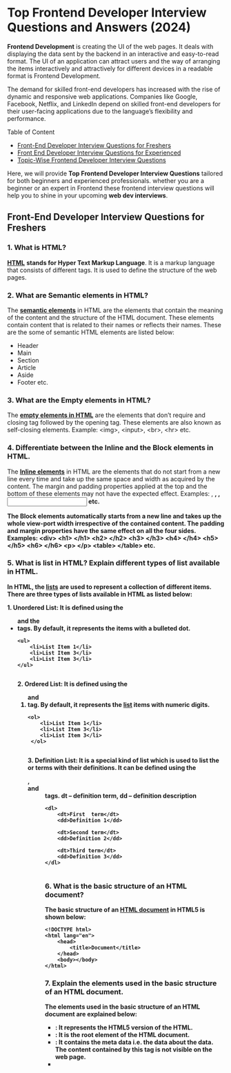 # Top Frontend Developer Interview Questions and Answers (2024)
****Frontend Development**** is creating the UI of the web pages. It deals with displaying the data sent by the backend in an interactive and easy-to-read format. The UI of an application can attract users and the way of arranging the items interactively and attractively for different devices in a readable format is Frontend Development.

The demand for skilled front-end developers has increased with the rise of dynamic and responsive web applications. Companies like Google, Facebook, Netflix, and LinkedIn depend on skilled front-end developers for their user-facing applications due to the language’s flexibility and performance.

Table of Content

*   [Front-End Developer Interview Questions for Freshers](#front-end-developer-interview-questions-for-freshers)
*   [Front End Developer Interview Questions for Experienced](#front-end-developer-interview-questions-for-experienced)
*   [Topic-Wise Frontend Developer Interview Questions](#topicwise-frontend-developer-interview-questions)

Here, we will provide ****Top Frontend Developer Interview Questions**** tailored for both beginners and experienced professionals. whether you are a beginner or an expert in Frontend these frontend interview questions will help you to shine in your upcoming ****web dev interviews****.

Front-End Developer Interview Questions for Freshers
----------------------------------------------------

### 1\. What is HTML?

[****HTML****](https://www.geeksforgeeks.org/html-introduction) ****stands for Hyper Text Markup Language****. It is a markup language that consists of different tags. It is used to define the structure of the web pages.

### 2\. What are Semantic elements in HTML?

The [****semantic elements****](https://www.geeksforgeeks.org/html5-semantics) in HTML are the elements that contain the meaning of the content and the structure of the HTML document. These elements contain content that is related to their names or reflects their names. These are the some of semantic HTML elements are listed below:

*   Header
*   Main
*   Section
*   Article
*   Aside
*   Footer etc.

### 3\. What are the Empty elements in HTML?

The [****empty elements in HTML****](https://www.geeksforgeeks.org/what-are-empty-elements-in-html) are the elements that don’t require and closing tag followed by the opening tag. These elements are also known as self-closing elements. Example: &lt;img&gt;, &lt;input&gt;, &lt;br&gt;, &lt;hr&gt;  etc.

### 4\. Differentiate between the Inline and the Block elements in HTML.

The [****Inline elements****](https://www.geeksforgeeks.org/html-block-and-inline-elements) in HTML are the elements that do not start from a new line every time and take up the same space and width as acquired by the content. The margin and padding properties applied at the top and the bottom of these elements may not have the expected effect. Examples: <a>, <strong>, <img>, <input> etc.

The Block elements automatically starts from a new line and takes up the whole view-port width irrespective of the contained content. The padding and margin properties have the same effect on all the four sides. Examples: &lt;div&gt;
&lt;h1&gt; &lt;/h1&gt;
&lt;h2&gt; &lt;/h2&gt;
&lt;h3&gt; &lt;/h3&gt;
&lt;h4&gt; &lt;/h4&gt;
&lt;h5&gt; &lt;/h5&gt;
&lt;h6&gt; &lt;/h6&gt;
&lt;p&gt; &lt;/p&gt;
&lt;table&gt; &lt;/table&gt; etc.

### 5\. What is list in HTML? Explain different types of list available in HTML.

In HTML, the [****lists****](https://www.geeksforgeeks.org/html-lists) are used to represent a collection of different items. There are three types of lists available in HTML as listed below:

****1\. Unordered List:**** It is defined using the <ul> and the <li> tags. By default, it represents the items with a bulleted dot.

```
<ul>
    <li>List Item 1</li>
    <li>List Item 3</li>
    <li>List Item 3</li>
</ul>


```


****2\. Ordered List:**** It is defined using the <ol> and <li> tag. By default, it represents the [list](https://www.geeksforgeeks.org/list-cpp-stl) items with numeric digits.

```
<ol>     
    <li>List Item 1</li>
    <li>List Item 3</li>
    <li>List Item 3</li>
 </ol>


```


****3\. Definition List:**** It is a special kind of list which is used to list the or terms with their definitions. It can be defined using the <dl>, <dt> and <dd> tags. dt – definition term, dd – definition description

```
<dl>
    <dt>First  term</dt>
    <dd>Definition 1</dd>

    <dt>Second term</dt>
    <dd>Definition 2</dd>

    <dt>Third term</dt>
    <dd>Definition 3</dd>
</dl>


```


### 6\. What is the basic structure of an HTML document?

The basic structure of an [****HTML document****](https://www.geeksforgeeks.org/dom-document-object-model) in HTML5 is shown below:

```
<!DOCTYPE html>
<html lang="en">
    <head>
        <title>Document</title>
    </head>
    <body></body>
</html>

```


### 7\. Explain the elements used in the basic structure of an HTML document.

The elements used in the basic structure of an HTML document are explained below:

*   [****<!DOCTYPE html>****](https://www.geeksforgeeks.org/html-doctypes)****:**** It represents the HTML5 version of the HTML.
*   [****<html>****](https://www.geeksforgeeks.org/html-tutorial)****:**** It is the root element of the HTML document.
*   [****<head>****](https://www.geeksforgeeks.org/html-head-tag)****:**** It contains the meta data i.e. the data about the data. The content contained by this tag is not visible on the web page.
*   [****<title>****](https://www.geeksforgeeks.org/html-title-tag)****:**** It contains the title of the document which will be visible in the browser tab.
*   [****<body>****](https://www.geeksforgeeks.org/html-body-tag)****:**** It contains the content of the web page in the form of the HTML tags like ****div, anchor, paragraph, headings, etc.****

### 8\. Explain tags in HTML.

The HTML tags are used to define the elements on the web page. Basically, they are the keywords that are enclosed inside the ****angle brackets(<>).**** The examples of HTML tags are ****<div>, <p>, <a>, <span>, <img> etc.****

### ****9\. Why**** [****‘alt’ attribute****](https://www.geeksforgeeks.org/html-alt-attribute) ****is used with the**** [****<img> tag in HTML****](https://www.geeksforgeeks.org/html-img-tag)****?****

The alt attrbute provides a alternative content that is related to the image which will be shown on the web page if the image does not gets loaded. It is used to define our image in that case.

### 10\. What is the difference between the [<div>](https://www.geeksforgeeks.org/div-tag-html) and [<span>](https://www.geeksforgeeks.org/html-span-tag) tag in HTML?

The below table will show the differences between the div and span tag in HTML:



*                               <div> tag: It is a block-level element.
  *                               <span> tag: It is an inline element.
*                               <div> tag: It can be used to group and structure the content of the web page.
  *                               <span> tag: It is mainly used to interact and style the particular part of the web page.
*                               <div> tag: It represents a bigger section of the web page.
  *                               <span> tag: It is used to target small parts of the web page.
*                               <div> tag: It starts from a new line and takes up the full width available.
  *                               <span> tag: It does not starts from a new line and takes up only the required width as taken by the content.


### 11\. Why the [<meta charset = “UTF-8”>](https://www.geeksforgeeks.org/what-is-the-purpose-of-using-the-meta-charsetutf-8-tag) tag is used?

It is used to set the character encoding of the charaters for the document to ****UTF-8**** to properly display the text and the special characters on the web page.

### 12\. What is the purpose of using the ‘role’ attribute in HTML?

The [****role**** attribute](https://www.geeksforgeeks.org/what-is-the-purpose-of-role-attribute-in-html) defines the functionality and the purpose of an element mainly the accessibility. It provides the additional information for the assisstive technologies such as screen readers, to convey the exact meaning of the element to the users with disabilities.

### 13\. Differentiate between the GET and the POST methods in HTML forms.

The below table will explain the [differences between the GET and POST](https://www.geeksforgeeks.org/html-form-method-attribute) methods in HTML forms:



*                               GET Method: It is a insecure way to send data on the server.
  *                               POST Method: It is a secure way of sending the form data.
*                               GET Method: All the form data parameters are visible in the URL.
  *                               POST Method: None of the parameters are visible anywhere.
*                               GET Method: It has a URL length limit that varies for different browsers.
  *                               POST Method: It has a bigger URL length limit as compare to the limit of the GET method.
*                               GET Method: Results are cached by the browser by default.
  *                               POST Method: Does not caches the responses in the browser by default.
*                               GET Method: Users can bookmark the form submission.
  *                               POST Method: Responses can be bookmarked easily.


### 14\. What is the use of the <iframe> tag?

The [<iframe> tag](https://www.geeksforgeeks.org/html-iframe-tag) is used to embed the external documents or the web pages inside the current document by specifying its link inside it. It is mainly used to embed the external videos, maps and other external content.

### 15\. Explain the features of HTML5?

HTML5 introduced some new features that are listed below:

*   Introduced new semantic elements like: [****<header>****](https://www.geeksforgeeks.org/html5-header-tag)****,**** [****<footer>****](https://www.geeksforgeeks.org/html5-footer-tag)****,**** [****<nav>****](https://www.geeksforgeeks.org/html-nav-tag)****,**** [****<aside>****](https://www.geeksforgeeks.org/html5-aside-tag)****,**** [****<article>****](https://www.geeksforgeeks.org/html5-article-tag)****,**** [****<section>****](https://www.geeksforgeeks.org/html-section-tag) ****etc.****
*   New form input types such as ****email, url, number, date, etc.****
*   It introduced the [****<audio>****](https://www.geeksforgeeks.org/html5-audio-tag) and [****<video>****](https://www.geeksforgeeks.org/html5-video) tags to embed audios and videos and reduces the dependence on the third party libraries.
*   ****<canvas>**** element to draw graphics and animations using JavaScript.
*   Introduces the browser storage as [l****ocalStorage****](https://www.geeksforgeeks.org/javascript-localstorage) and [****sessionStorage****](https://www.geeksforgeeks.org/html-dom-window-sessionstorage-property) to store data in the browser.

### 16\. What is localStorage?

[localStorage](https://www.geeksforgeeks.org/javascript-localstorage) is a client-side web storage mechanism that allows web applications to store key-value pairs persistently in a user’s web browser. It provides a simple interface for storing data locally.

### 17\. What is sessionStorage?

It is also a web storage API provided by the web browsers to store the data in the similar way as stored in the localStorage in the form of the key-value pairs. The data stored in the [sessionStorage](https://www.geeksforgeeks.org/html-dom-window-sessionstorage-property) will only be accessible for one session such that if user closes the window or tab the stored data will be lost.

### 18\. Differentiate between localStorage and sessionStorage.

The below table lists the [differences between the local and the session storage](https://www.geeksforgeeks.org/localstorage-and-sessionstorage-web-storage-apis):



*                               localStorage: The stored data can be accessible in all the opened tabs in the browser.
  *                               sessionStorage: The stored data access is limited to the current tab or window only.
*                               localStorage: The data will be persistent if the tabs are closed and opened again.
  *                               sessionStorage: The data will be lost once user closes the tab or the window.
*                               localStorage: Used to store the data for long term.
  *                               sessionStorage: It is used to store the data for as long as you want to store it.
*                               localStorage: The data can be cleared using the clear() method only.
  *                               sessionStorage: The data can be cleared either by closing the tab or by using the clear() method as well.


### 19\. What is the purpose of using [<figure>](https://www.geeksforgeeks.org/html5-figure-tag) and [<figcaption>](https://www.geeksforgeeks.org/html5-figcaption-tag) elements in [HTML5](https://www.geeksforgeeks.org/html5-introduction)?

The ****<figure>**** element is used to display the media content on the web page like audios, videos etc. While, the ****<figcaption>**** element is used to give a caption or legend to the content shown by the ****<figure>**** element.

### 20\. Write the HTML code to create a [table](https://www.geeksforgeeks.org/html-tables) with 3 columns and 3 rows.

The below code creates a table with 3 rows and 3 columns:

```
<table border="1px">
    <thead>
        <tr>
            <th>col 11</th>
            <th>col 12</th>
            <th>col 13</th>
        </tr>
    </thead>
    <tbody>
        <tr>
            <td>col 21</td>
            <td>col 22</td>
            <td>col 23</td>
        </tr>
        <tr>
            <td>col 31</td>
            <td>col 32</td>
            <td>col 33</td>
        </tr>
    </tbody>
</table>

```


### 21\. How you can merge the rows and columns of a HTML table?

You can use the ****colspan**** and the ****rowspan**** attributes with the ****<td>**** element and specify the number of rows and columns to be merged by passing a numerical value to the defined attributes. The [****colspan****](https://www.geeksforgeeks.org/html-colspan-attribute) attribute can be used to merge columns while the [****rowspan****](https://www.geeksforgeeks.org/html-rowspan-attribute) to merge the rows.

### 22\. Describe data attributes in HTML.

The [data attributes](https://www.geeksforgeeks.org/html-data-attributes) in HTML are defined to collect the data that is private to the web page or the web application. It is basically used to personalize the JavaScript for the particular user or visitor on the web page based on the actions of that user on the web page. Now a days, the data attributes are suggested not to use on a web page as these attributes can be changed easily by going to the browser ****developer tools**** and ****inspect element.****

### 23\. What is CSS?

[CSS](https://www.geeksforgeeks.org/css-tutorial), which stands for the Cascading Style Sheets. It helps to design and style the web page to make it attractive for users. CSS provides us a lot of selectors to select the HTML elements and style them according to the requirements. Some of the [****CSS selectors****](https://www.geeksforgeeks.org/css-selectors) are [Element Selectors](https://www.geeksforgeeks.org/css-element-element-selector), [****Class Selectors****](https://www.geeksforgeeks.org/css-class-selector) and [****Id Selectors****](https://www.geeksforgeeks.org/css-id-selector).

### 24\. Explain selectors in CSS.

In [CSS, selectors](https://www.geeksforgeeks.org/css-selectors) are used to select elements and style the element by providing CSS properties to it. Below is the list of some common CSS selectors:

*   [****Element Selector:****](https://www.geeksforgeeks.org/css-element-selector) Select directly by using the name of the element.
*   ****ID Selector:**** Define ID attribute and select using the # prefix followed by the value of ID attribute.
*   ****Class Selector:**** Define Class attribute and select using the . prefix followed by the value of class attribute.
*   ****Universal Selector (\*):**** Select using the \* sign.
*   ****Attribute Selector:**** Select the elements based on the attribute values. Eg: ****input\[type=”text”\]{}****
*   ****Direct Child Selector:**** Select element using any of the above selectors and use > followed by direct child selector. Eg: ****parent > child{}****
*   ****Pseudo Selectors:**** These are selectors like :hover, :nth-child(), ::after, ::before etc.

### 25\. Explain the precedence of the Class, Id and Element selectors in CSS.

The precedence of the ID, Class and Element CSS selectors is shown below:

*   ID Selector > Class Selector > Element Selector
*   ID Selector + Class Selector > ID Selector + Element Selector > Class Selector + Element Selector

### 26\. What are the best practices for using JavaScript and CSS?

The best practices for JavaScript and CSS can be defined according to the project requirements. Below are some general best practices listed for JavaScript and CSS:

*   Always use an external file for defining the JavaScript and CSS with ****.js**** and ****.css**** extensions respectively.
*   Always link the CSS file inside the <head> tag of the HTML document.
*   Always add the script file at the end of the <body> tag just before where body closes.
*   Try to write JavaScript in strict mode to avoid errors and write cleaner JavaScript.
*   Avoid creating global variable and use the meaningful name to define the variables.

### 27\. What is difference between visibility: hidden and display: none properties in CSS?

The ****visibility: hidden**** property only hides the content of the element on which it is used. It does not removes the element from the document and keep the space as it is so that no other element can replace it on the UI. On the other hand, the ****display: none**** property not only hides the element but removes it from the document and the space acquired by the element is now free to be acquired by the other elements.

### 28\. Mention the issues faced by developers while running the CSS in Internet Explorer (IE)?

Below list shows the issues faced by the developers in Internet Explorer:

*   Transparency of the images with ****.png**** extension.
*   Issues related to Z-index property.
*   Sometimes, it doubles the margin added to an element.
*   Box model has a different interpretation.
*   Lack the support for the CSS3 Features.

### ****29\. Explain box-model in CSS.****

The box model in CSS is basically a blue print of an element with some properties. The box model contains four elements which are content, padding, border and margin.

*   ****Content:**** It can be the text content or the nested HTML elements with some content inside a element.
*   ****Padding:**** It is the space around the content of the element or the space between the content and the borders.
*   ****Border:**** This is the stroke or outline provided to the element to see its boundaries or style it.
*   ****Margin:**** It is the space around the whole element, it is the gap outside the element from other elements or the space between the border of this element and other elements.

### 30\. What is the purpose of z-index property in CSS?

The ****z-index**** property is used to control the stacking order of the elements that are positioned using the ****position**** property in CSS. The higher or the positive values will make the element appear on the top of the other elements while the negative or the lower values make them appear behind the elements with higher values.

### 31\. What is the use of float property?

The ****float**** property allows to set the child elements of a container either on the left side of it or at the right side of it. The possible values for this property are ****left, right, initial, inherit,**** and ****none.****

### 32\. Explain different ways to display an element at the center of the web page.

There are many ways to center a element on the web page as described below:

*   ****Using margin:**** The ****margin**** property can be used to center a element horizontally by giving ****margin auto**** from left and right of the element as ****margin: 0 auto;****.
*   ****Using display:**** The display property with value ****flex**** can be used to center a element vertically as well as horizontally by using some extra properties as ****align-items: center;**** and ****justify-content: center;.****
*   ****Using position and transform:**** You can position a element to give it a ****left**** and ****top**** to ****50%**** and then use the ****transform**** property with value ****translateY(-50%);****

### 33\. Describe the use of the position property in CSS.

The position property is used to position an element with respect to different elements according to the given property value. The possible values of this property are ****relative, absolute, fixed, sticky,**** and ****static.****

### 34\. What are pseudo classes and pseudo elements in CSS?

The pseudo classes and pseudo elements are different entities in CSS. They are combinely known as pseudo selectors in CSS. Below is the explanation for them:

*   ****pseudo classes:**** These are the classes that selects the elements based on their state and the position. Some pseudo classes are ****:hover, :focus, :nth-child etc.****
*   ****pseudo elements:**** These are the virtual elements that are mainly defined to style a particular part of an element in the HTML document. Some pseudo elements are ****:before**** and ****:after.****

### 35\. Why is the ‘!important’ used in CSS?

The ****!important**** declaration is used to give higher precedence to a CSS property to override it from other conflicting styles defined on a element using the same property such as ****width: 30px !important;**** will override the property ****width: 25px;**** defined on the same element.

### 36\. What is the purpose of ‘box-sizing’ property in CSS?

The ****box-sizing**** property is used to determine the way of calculating the height and width of a element. It determines whether the border and padding will be included or not to calculate the height and width of the element. The common values are ****content-box(default)**** and ****border-box.****

### 37\. Tell me about CSS preprocessors and their advantage over pure CSS?

A CSS preprocessor is created using a scripting language that extends the CSS rules and processed in the regular CSS by creating a file with ****.css**** extension. Mostly used CSS preprocessors are ****SASS**** and ****LESS. SASS**** is based on the ****Ruby language**** while ****LESS**** is based on JavaScript, initially it was also based on ****Ruby**** but now shifted to ****JavaScript.**** They provide some extra features like ****creating variables, mixins, code nesting**** and some other features to enhance code maintainablility.

### 38\. What is the meaning of ‘Cascading’ in Cascading Style Sheet?

Cascading represents the specificity order in applying styles. These styles can be defined by the user, author or they can be the default browser styles. The specificity order for the styles is ****user styles > author styles > default browser styles.****

### 39\. Explain Media Queries in CSS.

Media queries are the block of CSS code defined for a particular width or range of the width. These can be defined using the ****@media**** keyword with ****screen**** to specify styles for a particular width or range of width. They are used very commonly to create responsive designs.

### 40\. Describe CSS sprites and their importance to improve website performance.

CSS sprites are a technique that is used to compress multiple images available on the web page into a single image file. It arranges all the images in a grid-like layout. The ****background-position**** property of CSS can be used to display the different parts of the combined image as background for different elements. It improves the web performance by reducing the server requests as the website has to request only a single image now instead of requesting multiple images.

### 41\. How you can optimize the loading of CSS files in browser?

There are multiple techniques available to optimize loading of CSS files as listed below:

*   By minimizing number of CSS files.
*   CSS minification
*   By leveraging the browser cache
*   Load the un-necessary styles using asynchronous or deffered loading.

### 42\. How to create responsive designs?

There are some key concepts available in CSS that can help you in creating responsive designs as listed below:

*   Using [****Media queries****](https://www.geeksforgeeks.org/css-media-queries)
*   Using the ****flexbox layout****
*   Using the ****grid layout****
*   Using responsive CSS properties like ****percentage**** and ****vh, vw.ow to create responsive designs?****


Front End Developer Interview Questions for Experienced
-------------------------------------------------------

### 43\. What is JavaScript?

JavaScript is a high level scripting language. It is a dynamically typed language. JavaScript is used to add the dynamic elements and styles to the HTML document to make the web page more interactive and attractive. JavaScript is used in both frontend as well as backend.

There are a lot of frameworks and libraries of JavaScript available that can be used in frontend like ReactJS, Vue.JS, AngularJS, NextJS etc. There is only one framework of JavaScript available for the backend development which is Node.JS.

### 44\. What is difference between == and === in JavaScript?

The ****\==**** operator is known as the double equal to operator in JavaScript and ****\===**** is the triple equal to operator. Both of these operators are the comparison operators and used to compare the values of the operands. These operators are almost same, there is only one difference between them. The == operator checks only for the values of the operands and return true if the values are same. On the other hand, the === operator not only checks for the values of the operands but also for the types of the operands. It returns true only if the values and the type of the operands is same.

```
3 == "3" // Returns true
3 === "3" // Returns false


```


### 45\. How to defer an element’s event handler if it depends on an external script that takes some time to load?

In order to defer the event handler of an element if it depends on an external script that takes some time to load. You can use the ****defer**** attribute inside the script tag while adding the external JavaScript file. The ****defer**** attribute confirms that the script will be executed after the HTML gets parsed.

```
<script src='external-script-file.js' defer></script>


```


Now, you need to attach the event listener to the element dynamically. In order to wait for the external script file load, we can attach the ****load**** or the ****DOMContentLoaded**** events before executing the script and once the loading is completed, you can attach the event listener to your element by checking any function or variable from external script, whether it is loaded or not and run the code with respect to it. Refer the below code for understanding:

```
document.addEventListener('load', function(){
    if(typeof coder === "boolean"){
        const myBtn = document.getElementById('myBtn');
        myBtn.addEventListener('click', function(){
            console.log("Button is Clicked!!");
        })
    }
})


```


In above code, we are assuming the the external script file contains a variable ****coder**** of boolean type and using this variable to check whether the external script is loaded or not.

### 46\. Optimal strategy for winning a game where let’s say, I start with 1, opponent can cite a number X within the range \[2, 11\]. Then I have to say a number in the range \[X + 1, X + 10\], then opponent, then me, and so on. Whoever says 100 in the end wins and the game ends.

The optimal strategy for winning this game is to put your opponent in a situation where they have no choice to say some number that is closer to 100 and then you have 100 in the range from that number + 1 to that number + 10, so that you can say 100 first and wins the game.

### 47\. Why would you use the prototype in JS?

The prototype is a very important and fundamental concept of JavaScript. It is the basic concept of the Object Oriented Programming and the prototype chain. The below list involves some reasons of using prototype in JavaScript.

*   To modify the properties and methods of an object dynamically.
*   Used in inheritance implementation.
*   To allow the sharing of properties and methods of an object.
*   JavaScript is a prototype based language.
*   Prototypes can be used to create shared methods that can save memory.

### 48\. What is the meaning of ‘this’ in JS?

The ****this**** keyword in JavaScript is a identifier that based on the scope of the function or variable from which it is invoked. The scoping behaviour of this keyword changes based on the scope where it is used. At the global level ****this**** keyword refers to the global ****window**** object. In below example, the ****this**** keyword will refer to the scope of the object whose function is called:

```
const myObj = {
    name: "GeeksforGeeks",
    stats: function(desc){
        this.desc = desc;
    }
}
console.log(myObj.stats("A Computer Science portal for Geeks."));


```


### 49\. Namespaces in JavaScript

Namespaces in JavaScript are the basic programming paradigm that provides encapsulation to some variables of functions. So that, if the functions and variables with same names are defined the program at some other place do not collapse and work as expected. You can also use the objects to achieve the same effect.

```
//Declaring namespace
let myNamespace = {
    nameSpace: "Creating a name space in JavaScript"
}

//Accessing namespace identifiers
console.log(myNamespace.nameSpace);

//Output: Creating a name space in JavaScript


```


### 50\. Difference between null and undefined in JS.

The ****undefined**** and ****null**** are basically the values that the variables or function gets by default. The meanings of both these values are different do not use these values interchangeably.

****Undefined Value:****

*   The undefined is the default value that is assigned to an variable which is declared but not initialized.
*   It is also the default return value of a function.
*   When you try to access some value or property that is not in the part of object, it returns undefined.

****Null Value:****

*   It can be assigned to an variable to make it an empty variable.
*   It represent that the accessing variable is not present in the code.

### 51\. Explain closures in JS with an example of statements in loop

A closure in JavaScript forms when a function is defined inside another function or returned by a function. The ability of inner function to remember its scope and the scope of its parent function’s chain is known as closure. A closure function can access the variables of its parent function even if it gets executed.

```
function sum(a){
    return function sum2(b){
        return a+b;
    }
}

for(let i=1; i<=5; i++){
    console.log(sum(i)(i+1));
}


```


### 52\. What is event loop in JavaScript?

JavaScript is a synchronous and single threaded language, that means JavaScript executes the code line by line in one go and do not wait for any code to get execute. The event loop is a mechanism built in JavaScript engine to handle the asynchronous tasks efficiently. The event loop continuously check the ****call stack**** and the ****callback queue.**** If it finds that the call stack is empty, it immediately pushes the asynchronous task from the callback queue to call stack to get executed.

### 53\. Explain hoisting in JS?

Hoisting is a concept in JavaScript, which allow us to access or extract the values of the functions and variables even before initializing or assigning values to them. The reason behind this is the allocation of memory to the variables and functions during the first phase of execution.

```
console.log(hoistedVariable);  // Undefined
var hoistedVariable = 25;
console.log(hoistedVariable); // 25


```


### 54\. What are different Data types in JS?

JavaScript is a dynamically typed language, that means unlike the other programming languages like C, C++ the type of the variables is decided at the run time instead of the compile time. In JavaScript, there are two types of data types available:

*   ****Primitive Data type:**** These are the predefined data types like ****string, number, boolean, undefined, null, BigInt etc.****
*   ****Non-Primitive Data type:**** These are the data types that are derived from the primitive data types like ****arrays**** and ****objects.****

### 55\. If the typeof(\[\]) is object, then What is the content and the length of b in below code?

```
let b = [];
b.v = 10; 
b.push(11);


```


Arrays in JavaScript are a special kind of data type which can hold the numerical values and the values with key as well. In the above code,

*   the line ****var b = \[\],**** creates an empty array,
*   then the line ****b.v=10,**** adds a key in the array with a value of 10 and
*   finally the line ****b.push(11),**** pushes the numeric value 11 to the array.

It makes the content of the array as: ****\[11, v: 10\],**** and the length of the array as 1, because these is only one numeric value present in the array.

### 56\. Different ways to create objects in JS?

In JavaScript, we can create objects using the different syntaxes. Below are some ways to create object in JavaScript:

*   ****Using Object Literal****

```
let obj = {}


```


*   ****Using construction function****

```
function Student(name, class){
    this.name = name;
    this.class = class;
}
let obj = new Student("Neha", 8);


```


*   ****Using Object.create() method****

```
const obj = Object.create(prototype)


```


*   ****Using Class****

```
class Student{    
    constructor(name, class){
        this.name = name;    
        this.class = class;
    }


}

let obj = new Student("Neha", 8);


```


*   ****Using Object constructor****

```
let obj  = new Object();
obj.name = "Neha";


```


### 57\. How to implement inheritance in JS?

In JavaScript, the inheritance can be implemented in two different ways:

*   ****Prototypal Inheritance:**** It can be implemented as shown below.

```
// Parent constructor function
function Student(name) {
  this.name = name;
}

// Adding a method to the prototype of the parent
Student.prototype.getName = function() {
  console.log('My name is ' + this.name);
};

// Child constructor function
function Rahul(name, std) {
  // Call the parent constructor using call or apply
  Student.call(this, name);
  
  // Add properties specific to the child
  this.std = std;
}

// Inherit from the parent prototype
Rahul.prototype = Object.create(Student.prototype);

// Add a method specific to the child
Rahul.prototype.speak = function() {
  console.log('Hello World!');
};

// Create an instance of the child
const myObj = new Rahul('Rahul', '8th');

// Access inherited method from the parent
myObj.getName(); // Output: My name is Rahul

// Access method specific to the child
myObj.speak(); // Output: Hello World!


```


*   ****Class based Inheritance:**** It uses the Object Oriented Programming Concepts of JavaScript and inherits properties of parent class using the ****extends**** keyword as shown below.

```
class Parent{
    // Some properties
}
class Child extends Parent{
    // Some properties
}

```


### 58\. Explain call(),apply() and bind() methods in JavaScript.

These methods are in-built JavaScript methods and used to call the functions with the specified context and the ****this**** value of the context. These methods can also be used to set the value of ****this**** keyword to some other context while invoking the functions.

*   ****call() method:**** It is used to call the functions with a specified ****this**** identifier value and individual multiple arguments.

```
let myObj = {
    implementCall: function(name, desc){ 
        this.name = name;
        this.desc = desc;
        console.log("Implementing Call method");
        console.log(this.name, this.desc);
    }
}
let func = myObj.implementCall;
func.call(this, "GeeksforGeeks,", "A Computer Science portal for all geeks");

```


*   ****apply() method:**** The apply() method in JavaScript is almost same as the call() method, there is only one difference between them, that is the apply method allows you to pass multiple arguments together to the function in the form of an array.

```
let myObj = {
    implementApply: function(name, desc){ 
        console.log("Implementing Apply method");
        console.log(name, desc);
    }
}
let func = myObj.implementApply;
func.apply(this, ["GeeksforGeeks,", "A Computer Science portal for all geeks"]);

```


*   ****bind() method:**** The call() and apply() methods invokes the function immediately after the application but the bind() method is used to bind a function to some variable with the passed parameters and the scope of ****this**** identifier, so that the function can be called later when you need to call it.

```
let myObj = {
    implementApply: function(name, desc){ 
        console.log("Implementing Bind method");
        console.log(name, desc);
    }
}
let bindedFunc = myObj.
implementApply.bind(myObj, "GeeksforGeeks,", "A Computer Science portal for all geeks");
bindedFunc();

```


### 59\. What is event delegation in JavaScript?

Event delegation is a technique in JavaScript that is used to improve the performance and reduce the memory usage of our website by attaching a single event listener to the parent in the case when you need to attach event listeners to each child of that element. You can handle the changes on the website by using only one event with the parent element.

### 60\. Tell me about key features of JavaScript.

There are many features provided by JavaScript, some of them are listed below:

*   It is a Single threaded language.
*   Dynamic variable typing.
*   Prototypal and classical inheritance
*   First class functions
*   Higher order functions.
*   Hoisting and closures etc.

### 61\. What is the use of “use strict” directive in JavaScript?

The ****use strict**** directive is used to write the clean JavaScript code which is less prone to errors. It catches common coding errors like assigning a variable without declaring it or passing different parameters with same names to a function etc.

### 62\. What is event propagation in JavaScript?

Event propagation defines the behaviour how the events will propagate when they are attached with the child and the parent elements. There are two ways in which events can propagate.

*   ****Event Bubbling****
*   ****Event Capturing****

### 63\. Define event bubbling in JavaScript?

Event bubbling is the process in which the event propagate from the target element back up to its ancestors in the DOM tree that means if the innermost element is clicked the event will travel up to the outermost ancestor or the parent element in the DOM tree. It is the default behaviour of the event propagation.

### 64\. What is event capturing?

Event capturing is just opposite of the event bubbling. The event propagate from the outermost element to the innermost element in this case. It can be enabled by passing an extra parameter as true to the ****addEventListener()**** method at the time of attaching an event.

### 65\. What are callback functions in JavaScript?

A callback function in JavaScript is a function that can be passed as an parameter to another function and then it is the responsibility of that function to call it later at some time. For Example: ****addEventListener()**** method takes a callback function and calls it when the passed event occurs, ****setTimeout()**** method also takes a callback function which will be called later once the passed time period expired.

### 66\. What is callback hell and how to avoid it?

Callback hell refers to a situation in which multiple nested callback function are used i.e. a function contains multiple nested functions and all of them are called by passing a callback function as parameter to them. It is mainly occurs when you are dealing with asynchronous operations. ****Promises**** and ****async/await**** statements can be used to avoid callback hell.

### 67\. Explain Promises in JavaScript.

A Promise is an object that represents the completion or failure of an asynchronous task and its resulting value according to the status. There are three states of an promise:

*   ****pending:**** It is the initial state in which promise is neither rejected nor fulfilled.
*   ****fulfilled:**** It represents the successful state of the promise where it completes the task.
*   ****rejected:**** It represents that the asynchronous task gets failed.

### 68\. What is the use of async await in JavaScript?

The ****async**** statement is used to represent the asynchronous task that takes sometime to get resolved. While, the ****await**** statement is used to wait for a promise or asynchronous task to resolve or fulfill to continue the asynchronous function execution.

### 69\. Explain the concept of currying in JavaScript?

Currying is a technique which is used to transform a function that takes ****n**** parameters into a chain of ****n**** functions in which each function contains only one parameter.

```
function normalFunction(a, b){
    return a*b;
}
normalFunction(3, 2) // Output: 6

function curryingFunction(a){
    return function(b){
        return a*b;
    }
}
curryingFunction(3)(2); // Output: 6


```


### 70\. What is the purpose of passing defer or async attributes to the script tag?

The ****defer**** and the ****async**** attributes are used to load the script in a particular manner as explained below:

*   ****defer:**** It parallely fetches the HTML and script, once the whole script is fetched it stops fetching HTML and executes the script first, then again starts fetching HTML and execute it once it is completely fetched.

```
<script src="script_file_path" defer></script>


```


*   ****async:**** The async attribute makes the server to fetch the script and HTML parallely and once it fetches both of them it starts executing script and only after that it will execute the HTML.

```
<script src="script_file_path" async></script>


```


### 71\. Explain try catch block in JavaScript.

The try and catch blocks are used to efficiently handle the different states of an operation. The ****try block**** checks the code written inside it for the errors. If the code executes with errors the ****catch block**** catches that error and display them to the user. Otherwise, the code written inside the try block for the successful condition will executes.

```
try{
    // try block code
}
catch(error){
    // Show errors to users
}


```


### 72\. How to stop event propagation in JavaScript?

There is a in-built method [****e.stopPropagation()****](https://www.geeksforgeeks.org/html-dom-stoppropagation-event-method) provided by the JavaScript events which can be used to stop event propagation. The method can be implements as follows:

```
element.addEventListener('event', function(e){
    e.stopPropagation();
})


```


### 73\. [How to prevent the default behaviour of a event in JavaScript?](https://www.geeksforgeeks.org/how-to-prevent-the-default-action-of-an-event-in-javascript)

The [****e.preventDefault()****](https://www.geeksforgeeks.org/preventdefault-event-method) is a in-built method provided by JavaScript that can be used to prevent the default behaviour of an JavaScript event.

### 74\. Describe the concept of CORS?

CORS stands for ****Cross-Origin Resource Sharing****. It is a technique used by the browsers to make our web page more secure. The web browsers use this feature to prevent requests from one domain to another domain.

### 75\. Explain debouncing in JavaScript?

It is a technique used to improve the performance of the web page by ensuring that the time consuming tasks do not fire so often in the code. One use case of debouncing is to handle the situation in which frequent server requests are made evertime a key is pressed. For Example: ****search functionality on different web pages.****
